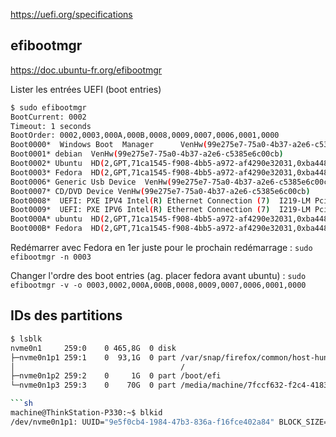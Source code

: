
https://uefi.org/specifications

## efibootmgr

https://doc.ubuntu-fr.org/efibootmgr


Lister les entrées UEFI (boot entries)
```sh
$ sudo efibootmgr
BootCurrent: 0002
Timeout: 1 seconds
BootOrder: 0002,0003,000A,000B,0008,0009,0007,0006,0001,0000
Boot0000*  Windows Boot  Manager      VenHw(99e275e7-75a0-4b37-a2e6-c5385e6c00cb)57494e444f5753000100000088000000780000004200430044004f0042004a004500430054003d007b00390064006500610038003600320063002d0035006300640064002d0034006500370030002d0061006300630031002d006600330032006200330034003400640034003700390035007d00000065000100000010000000040000007fff0400
Boot0001* debian  VenHw(99e275e7-75a0-4b37-a2e6-c5385e6c00cb)
Boot0002* Ubuntu  HD(2,GPT,71ca1545-f908-4bb5-a972-af4290e32031,0xba44800,0x219800)/File(\EFI\UBUNTU\SHIMX64.EFI)
Boot0003* Fedora  HD(2,GPT,71ca1545-f908-4bb5-a972-af4290e32031,0xba44800,0x219800)/File(\EFI\FEDORA\SHIMX64.EFI)
Boot0006* Generic Usb Device  VenHw(99e275e7-75a0-4b37-a2e6-c5385e6c00cb)
Boot0007* CD/DVD Device VenHw(99e275e7-75a0-4b37-a2e6-c5385e6c00cb)
Boot0008*  UEFI: PXE IPV4 Intel(R) Ethernet Connection (7)  I219-LM PciRoot(0x0)/Pci(0x1f,0x6)/MAC(00d861f0a8b2,0)/IPv4(0.0.0.00.0.0.0,0,0)0000424f
Boot0009*  UEFI: PXE IPV6 Intel(R) Ethernet Connection (7)  I219-LM PciRoot(0x0)/Pci(0x1f,0x6)/MAC(00d861f0a8b2,0)/IPv6([::]:<->[::]:,0,0)0000424f
Boot000A* ubuntu  HD(2,GPT,71ca1545-f908-4bb5-a972-af4290e32031,0xba44800,0x219800)/File(\EFI\UBUNTU\GRUBX64.EFI)0000424f
Boot000B* Fedora  HD(2,GPT,71ca1545-f908-4bb5-a972-af4290e32031,0xba44800,0x219800)/File(\EFI\FEDORA\SHIM.EFI)0000424f
```

Redémarrer avec Fedora en 1er juste pour le prochain redémarrage : `sudo efibootmgr -n 0003`

Changer l'ordre des boot entries (ag. placer fedora avant ubuntu) : `sudo efibootmgr -v -o 0003,0002,000A,000B,0008,0009,0007,0006,0001,0000`


## IDs des partitions

```sh
$ lsblk
nvme0n1     259:0    0 465,8G  0 disk 
├─nvme0n1p1 259:1    0  93,1G  0 part /var/snap/firefox/common/host-hunspell
│                                     /
├─nvme0n1p2 259:2    0     1G  0 part /boot/efi
└─nvme0n1p3 259:3    0    70G  0 part /media/machine/7fccf632-f2c4-4183-a3a9-48eb8f695fbf

```sh
machine@ThinkStation-P330:~$ blkid
/dev/nvme0n1p1: UUID="9e5f0cb4-1984-47b3-836a-f16fce402a84" BLOCK_SIZE="4096" TYPE="ext4" PARTUUID="aa9aabbc-ae18-4b8f-8060-2833edeafd0f"
```
